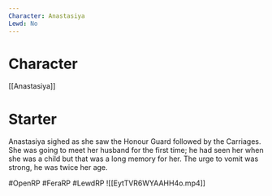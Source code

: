 ```yaml
---
Character: Anastasiya
Lewd: No
---
```

# Character
[[Anastasiya]]

# Starter

Anastasiya sighed as she saw the Honour Guard followed by the Carriages. She was going to meet her husband for the first time; he had seen her when she was a child but that was a long memory for her. The urge to vomit was strong, he was twice her age.

#OpenRP #FeraRP #LewdRP 
![[EytTVR6WYAAHH4o.mp4]]
